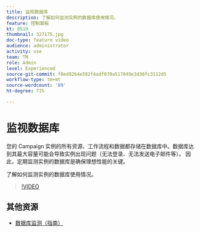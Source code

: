 ```yaml
---
title: 监视数据库
description: 了解如何监测实例的数据库使用情况。
feature: 控制面板
kt: 8519
thumbnail: 327175.jpg
doc-type: feature video
audience: administrator
activity: use
team: TM
role: Admin
level: Experienced
source-git-commit: f8ed9264e592f4adf070a517049e3d36fc3112d5
workflow-type: tm+mt
source-wordcount: '89'
ht-degree: 71%

---
```


# 监视数据库

您的 Campaign 实例的所有资源、工作流程和数据都存储在数据库中。数据库达到其最大容量可能会导致实例出现问题（无法登录、无法发送电子邮件等）。 因此，定期监测实例的数据库是确保理想性能的关键。

了解如何监测实例的数据库使用情况。

>[!VIDEO](https://video.tv.adobe.com/v/327175?quality=12)

## 其他资源

* [数据库监测（指南）](https://experienceleague.adobe.com/docs/control-panel/using/performance-monitoring/database-monitoring.html?lang=zh-Hans#performance-monitoring)
